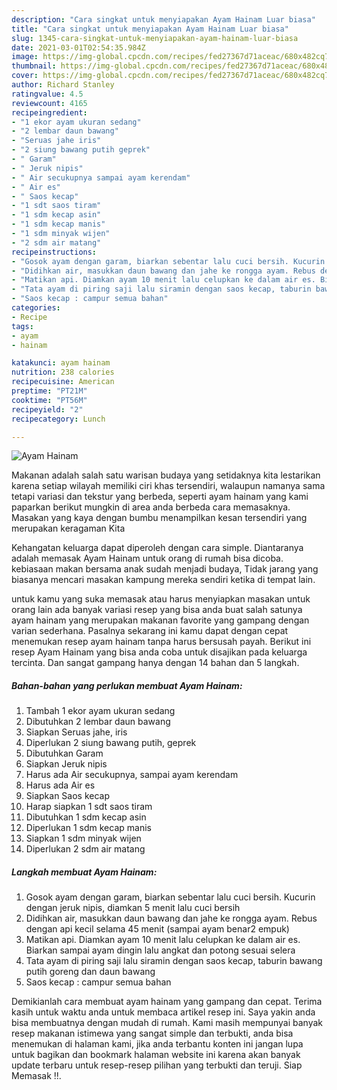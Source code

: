```yaml
---
description: "Cara singkat untuk menyiapakan Ayam Hainam Luar biasa"
title: "Cara singkat untuk menyiapakan Ayam Hainam Luar biasa"
slug: 1345-cara-singkat-untuk-menyiapakan-ayam-hainam-luar-biasa
date: 2021-03-01T02:54:35.984Z
image: https://img-global.cpcdn.com/recipes/fed27367d71aceac/680x482cq70/ayam-hainam-foto-resep-utama.jpg
thumbnail: https://img-global.cpcdn.com/recipes/fed27367d71aceac/680x482cq70/ayam-hainam-foto-resep-utama.jpg
cover: https://img-global.cpcdn.com/recipes/fed27367d71aceac/680x482cq70/ayam-hainam-foto-resep-utama.jpg
author: Richard Stanley
ratingvalue: 4.5
reviewcount: 4165
recipeingredient:
- "1 ekor ayam ukuran sedang"
- "2 lembar daun bawang"
- "Seruas jahe iris"
- "2 siung bawang putih geprek"
- " Garam"
- " Jeruk nipis"
- " Air secukupnya sampai ayam kerendam"
- " Air es"
- " Saos kecap"
- "1 sdt saos tiram"
- "1 sdm kecap asin"
- "1 sdm kecap manis"
- "1 sdm minyak wijen"
- "2 sdm air matang"
recipeinstructions:
- "Gosok ayam dengan garam, biarkan sebentar lalu cuci bersih. Kucurin dengan jeruk nipis, diamkan 5 menit lalu cuci bersih"
- "Didihkan air, masukkan daun bawang dan jahe ke rongga ayam. Rebus dengan api kecil selama 45 menit (sampai ayam benar2 empuk)"
- "Matikan api. Diamkan ayam 10 menit lalu celupkan ke dalam air es. Biarkan sampai ayam dingin lalu angkat dan potong sesuai selera"
- "Tata ayam di piring saji lalu siramin dengan saos kecap, taburin bawang putih goreng dan daun bawang"
- "Saos kecap : campur semua bahan"
categories:
- Recipe
tags:
- ayam
- hainam

katakunci: ayam hainam 
nutrition: 238 calories
recipecuisine: American
preptime: "PT21M"
cooktime: "PT56M"
recipeyield: "2"
recipecategory: Lunch

---
```



![Ayam Hainam](https://img-global.cpcdn.com/recipes/fed27367d71aceac/680x482cq70/ayam-hainam-foto-resep-utama.jpg)

Makanan adalah salah satu warisan budaya yang setidaknya kita lestarikan karena setiap wilayah memiliki ciri khas tersendiri, walaupun namanya sama tetapi variasi dan tekstur yang berbeda, seperti ayam hainam yang kami paparkan berikut mungkin di area anda berbeda cara memasaknya. Masakan yang kaya dengan bumbu menampilkan kesan tersendiri yang merupakan keragaman Kita

Kehangatan keluarga dapat diperoleh dengan cara simple. Diantaranya adalah memasak Ayam Hainam untuk orang di rumah bisa dicoba. kebiasaan makan bersama anak sudah menjadi budaya, Tidak jarang yang biasanya mencari masakan kampung mereka sendiri ketika di tempat lain.



untuk kamu yang suka memasak atau harus menyiapkan masakan untuk orang lain ada banyak variasi resep yang bisa anda buat salah satunya ayam hainam yang merupakan makanan favorite yang gampang dengan varian sederhana. Pasalnya sekarang ini kamu dapat dengan cepat menemukan resep ayam hainam tanpa harus bersusah payah.
Berikut ini resep Ayam Hainam yang bisa anda coba untuk disajikan pada keluarga tercinta. Dan sangat gampang hanya dengan 14 bahan dan 5 langkah.


<!--inarticleads1-->

##### Bahan-bahan yang perlukan membuat Ayam Hainam:

1. Tambah 1 ekor ayam ukuran sedang
1. Dibutuhkan 2 lembar daun bawang
1. Siapkan Seruas jahe, iris
1. Diperlukan 2 siung bawang putih, geprek
1. Dibutuhkan  Garam
1. Siapkan  Jeruk nipis
1. Harus ada  Air secukupnya, sampai ayam kerendam
1. Harus ada  Air es
1. Siapkan  Saos kecap
1. Harap siapkan 1 sdt saos tiram
1. Dibutuhkan 1 sdm kecap asin
1. Diperlukan 1 sdm kecap manis
1. Siapkan 1 sdm minyak wijen
1. Diperlukan 2 sdm air matang




<!--inarticleads2-->

##### Langkah membuat  Ayam Hainam:

1. Gosok ayam dengan garam, biarkan sebentar lalu cuci bersih. Kucurin dengan jeruk nipis, diamkan 5 menit lalu cuci bersih
1. Didihkan air, masukkan daun bawang dan jahe ke rongga ayam. Rebus dengan api kecil selama 45 menit (sampai ayam benar2 empuk)
1. Matikan api. Diamkan ayam 10 menit lalu celupkan ke dalam air es. Biarkan sampai ayam dingin lalu angkat dan potong sesuai selera
1. Tata ayam di piring saji lalu siramin dengan saos kecap, taburin bawang putih goreng dan daun bawang
1. Saos kecap : campur semua bahan




Demikianlah cara membuat ayam hainam yang gampang dan cepat. Terima kasih untuk waktu anda untuk membaca artikel resep ini. Saya yakin anda bisa membuatnya dengan mudah di rumah. Kami masih mempunyai banyak resep makanan istimewa yang sangat simple dan terbukti, anda bisa menemukan di halaman kami, jika anda terbantu konten ini jangan lupa untuk bagikan dan bookmark halaman website ini karena akan banyak update terbaru untuk resep-resep pilihan yang terbukti dan teruji. Siap Memasak !!. 
